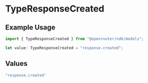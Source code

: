# TypeResponseCreated

## Example Usage

```typescript
import { TypeResponseCreated } from "@openrouter/sdk/models";

let value: TypeResponseCreated = "response.created";
```

## Values

```typescript
"response.created"
```